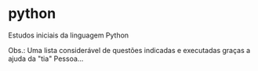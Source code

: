# python
 Estudos iniciais da linguagem Python


Obs.: Uma lista considerável de questões indicadas e executadas graças a ajuda da "tia" Pessoa...
